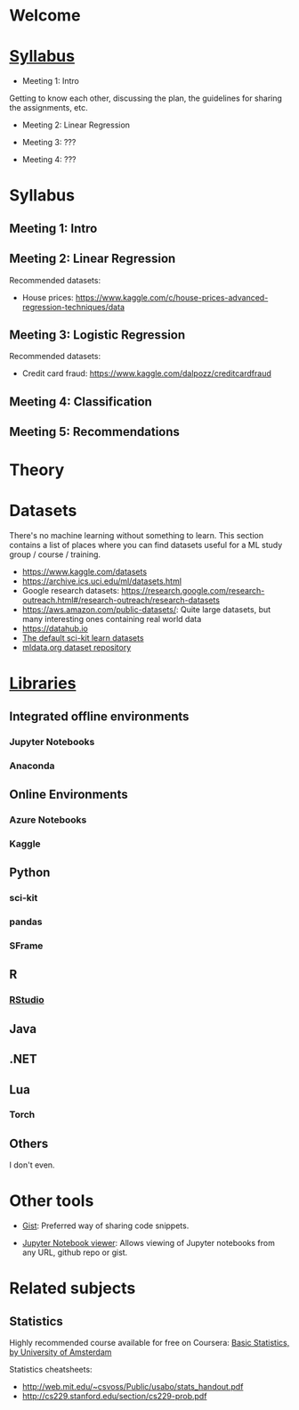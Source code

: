 # Welcome

# [Syllabus](docs/syllabus.md)

* Meeting 1: Intro

Getting to know each other, discussing the plan, the guidelines for sharing the assignments, etc.

* Meeting 2: Linear Regression

* Meeting 3: ???

* Meeting 4: ???


# Syllabus

## Meeting 1: Intro

## Meeting 2: Linear Regression

Recommended datasets: 
* House prices: https://www.kaggle.com/c/house-prices-advanced-regression-techniques/data

## Meeting 3: Logistic Regression

Recommended datasets: 
* Credit card fraud: https://www.kaggle.com/dalpozz/creditcardfraud

## Meeting 4: Classification
## Meeting 5: Recommendations


# Theory

# Datasets

There's no machine learning without something to learn. This section contains a list of places where you can find datasets useful for a ML study group / course / training.

* https://www.kaggle.com/datasets
* https://archive.ics.uci.edu/ml/datasets.html
* Google research datasets: https://research.google.com/research-outreach.html#/research-outreach/research-datasets
* https://aws.amazon.com/public-datasets/: Quite large datasets, but many interesting ones containing real world data
* https://datahub.io
* [The default sci-kit learn datasets](http://scikit-learn.org/stable/datasets/)
* [mldata.org dataset repository](http://mldata.org/repository/data/)

# [Libraries](docs/libraries.md)

## Integrated offline environments

### Jupyter Notebooks
### Anaconda

## Online Environments
### Azure Notebooks
### Kaggle

## Python

### sci-kit
### pandas
### SFrame

## R

### [RStudio](https://www.rstudio.com)

## Java

## .NET

## Lua

### Torch

## Others

I don't even.

# Other tools

* [Gist](https://gist.github.com): Preferred way of sharing code snippets.

* [Jupyter Notebook viewer](http://nbviewer.jupyter.org): Allows viewing of Jupyter notebooks from any URL, github repo or gist.

# Related subjects

## Statistics

Highly recommended course available for free on Coursera: [Basic Statistics, by University of Amsterdam](https://www.coursera.org/learn/basic-statistics/home/welcome)

Statistics cheatsheets:
* http://web.mit.edu/~csvoss/Public/usabo/stats_handout.pdf
* http://cs229.stanford.edu/section/cs229-prob.pdf

